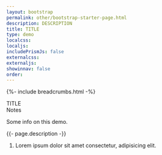 ```yaml
---
layout: bootstrap
permalink: other/bootstrap-starter-page.html
description: DESCRIPTION
title: TITLE
type: demo
localcss:
localjs:
includePrismJs: false
externalcss:
externaljs:
showinnav: false
order:
---
```


{%- include breadcrumbs.html -%}

<style>

</style>

<div class="container">
	<span class="h3 d-block">TITLE</span>

</div>

<script>
    window.addEventListener( 'DOMContentLoaded', function() {
        ( function( $ ) {

        } )( jQuery );
    } );
</script>


<div aria-multiselectable="true" class="accordion indicator-plus accordion-white mb-3 mt-3" id="accordion-4" role="tabpanel">
	<div class="card">
		<div aria-expanded="false" class="card-header collapsed" data-target="#accordion-4-collapse-3" data-toggle="collapse" id="accordion-4-card-3" role="tab">
			<a class="card-title" data-controls="accordion-4-collapse-3">Notes</a>
		</div>
		<div aria-labelledby="accordion-4-card-3" class="collapse show" id="accordion-4-collapse-3" role="tabpanel">
			<div class="card-body">
				<p>Some info on this demo.</p>
				<p>{{- page.description -}}</p>
				<ol>
					<li>Lorem ipsum dolor sit amet consectetur, adipisicing elit.</li>
				</ol>
			</div>
		</div>
	</div>
</div>
